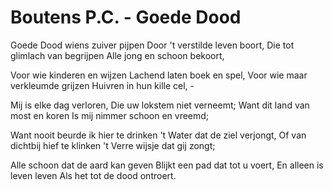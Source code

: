 # Boutens P.C. - Goede Dood
Goede Dood wiens zuiver pijpen
Door 't verstilde leven boort,
Die tot glimlach van begrijpen
Alle jong en schoon bekoort,

Voor wie kinderen en wijzen
Lachend laten boek en spel,
Voor wie maar verkleumde grijzen
Huivren in hun kille cel, -

Mij is elke dag verloren,
Die uw lokstem niet verneemt;
Want dit land van most en koren
Is mij nimmer schoon en vreemd;

Want nooit beurde ik hier te drinken
't Water dat de ziel verjongt,
Of van dichtbij hief te klinken
't Verre wijsje dat gij zongt;

Alle schoon dat de aard kan geven
Blijkt een pad dat tot u voert,
En alleen is leven leven
Als het tot de dood ontroert.